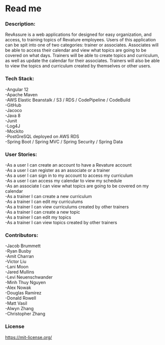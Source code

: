 # **Read me**
### Description:
RevAssure is a web applications for designed for easy organization, 
and access, to training topics of Revature employees. Users of this 
application can be spit into one of two categories: trainer or associates. 
Associates will be able to access their calendar and view what topics 
are going to be covered on what days. Trainers will be able to create topics 
and curriculum, as well as update the calendar for their associates. Trainers
will also be able to view the topics and curriculum created by themselves or 
other users.

### Tech Stack:
-Angular 12\
-Apache Maven\
-AWS Elastic Beanstalk / S3 / RDS / CodePipeline / CodeBuild\
-GitHub\
-Jacoco\
-Java 8\
-Junit\
-Log4J\
-Mockito\
-PostGreSQL deployed on AWS RDS\
-Spring Boot / Spring MVC / Spring Security / Spring Data

### User Stories:
-As a user I can create an account to have a Revature account\
-As a user I can register as an associate or a trainer\
-As a user I can sign in to my account to access my curriculum\
-As a user I can access my calendar to view my schedule\
-As an associate I can view what topics are going to be covered on my calendar\
-As a trainer I can create a new curriculum\
-As a trainer I can edit my curriculums\
-As a trainer I can view curriculums created by other trainers\
-As a trainer I can create a new topic\
-As a trainer I can edit my topics\
-As a trainer I can view topics created by other trainers
 
### Contributors:
-Jacob Brummett\
-Ryan Busby\
-Amit Charran\
-Victor Liu\
-Lani Moon\
-Jared Mullins\
-Levi Neuenschwander\
-Minh Thuy Nguyen\
-Alex Nowak\
-Douglas Ramirez\
-Donald Rowell\
-Matt Vasil\
-Alwyn Zhang\
-Christopher Zhang

### License 
https://mit-license.org/
